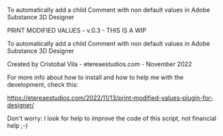 To automatically add a child Comment with non default values in Adobe Substance 3D Designer

PRINT MODIFIED VALUES - v.0.3 - THIS IS A WIP

To automatically add a child Comment with non default values in Adobe Substance 3D Designer

Created by Cristobal Vila - etereaestudios.com - November 2022

For more info about how to install and how to help me with the development, check this:

https://etereaestudios.com/2022/11/13/print-modified-values-plugin-for-designer/

Don't worry: I look for help to improve the code of this script, not financial help ;-)
